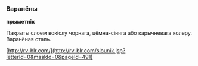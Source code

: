 ### Варанёны
**прыметнік**

Пакрыты слоем вокіслу чорнага, цёмна-сіняга або карычневага колеру. Варанёная сталь.

<a rel="author">[http://rv-blr.com/](http://rv-blr.com/slounik.jsp?letterId=0&maskId=0&pageId=491)</a>
